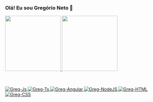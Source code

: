 ### Olá! Eu sou Gregório Neto 👋

<div>
  <a href="https://github.com/igregorioneto">
  <img height="180em" src="https://github-readme-stats.vercel.app/api?username=igregorioneto&show_icons=true&theme=highcontrast,&include_all_commits=true&count_private=true"/>
  <img height="180em" src="https://github-readme-stats.vercel.app/api/top-langs/?username=igregorioneto&layout=compact&langs_count=7&theme=highcontrast,"/>
</div>

##
<div style="display: inline_block"><br>
  <img align="center" alt="Greg-Js" src="https://img.shields.io/badge/JavaScript-F7DF1E?style=for-the-badge&logo=javascript&logoColor=black">
  <img align="center" alt="Greg-Ts" src="https://img.shields.io/badge/TypeScript-007ACC?style=for-the-badge&logo=typescript&logoColor=white">
  <img align="center" alt="Greg-Angular" src="https://img.shields.io/badge/Angular-DD0031?style=for-the-badge&logo=angular&logoColor=white">
  <img align="center" alt="Greg-NodeJS" src="https://img.shields.io/badge/Node.js-43853D?style=for-the-badge&logo=node.js&logoColor=white">
  <img align="center" alt="Greg-HTML" src="https://img.shields.io/badge/HTML5-E34F26?style=for-the-badge&logo=html5&logoColor=white">
  <img align="center" alt="Greg-CSS" src="https://img.shields.io/badge/CSS3-1572B6?style=for-the-badge&logo=css3&logoColor=white">
</div>
  
